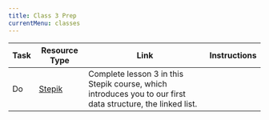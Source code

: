 ```yaml
---
title: Class 3 Prep
currentMenu: classes
---
```


Task | Resource Type | Link | Instructions
|----|---------------|------|-------------|
Do | [Stepik](https://stepik.org/lesson/58419/step/1?unit=36076) | Complete lesson 3 in this Stepik course, which introduces you to our first data structure, the linked list.
